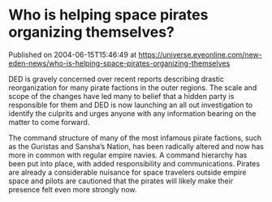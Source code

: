 # Who is helping space pirates organizing themselves?
Published on 2004-06-15T15:46:49 at https://universe.eveonline.com/new-eden-news/who-is-helping-space-pirates-organizing-themselves

DED is gravely concerned over recent reports describing drastic reorganization for many pirate factions in the outer regions. The scale and scope of the changes have led many to belief that a hidden party is responsible for them and DED is now launching an all out investigation to identify the culprits and urges anyone with any information bearing on the matter to come forward.   
  
The command structure of many of the most infamous pirate factions, such as the Guristas and Sansha’s Nation, has been radically altered and now has more in common with regular empire navies. A command hierarchy has been put into place, with added responsibility and communications. Pirates are already a considerable nuisance for space travelers outside empire space and pilots are cautioned that the pirates will likely make their presence felt even more strongly now.
